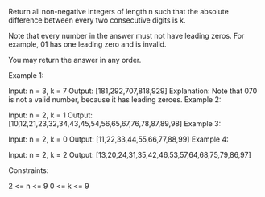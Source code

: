 Return all non-negative integers of length n such that the absolute difference between every two consecutive digits is k.

Note that every number in the answer must not have leading zeros. For example, 01 has one leading zero and is invalid.

You may return the answer in any order.



Example 1:

Input: n = 3, k = 7
Output: [181,292,707,818,929]
Explanation: Note that 070 is not a valid number, because it has leading zeroes.
Example 2:

Input: n = 2, k = 1
Output: [10,12,21,23,32,34,43,45,54,56,65,67,76,78,87,89,98]
Example 3:

Input: n = 2, k = 0
Output: [11,22,33,44,55,66,77,88,99]
Example 4:

Input: n = 2, k = 2
Output: [13,20,24,31,35,42,46,53,57,64,68,75,79,86,97]


Constraints:

2 <= n <= 9
0 <= k <= 9